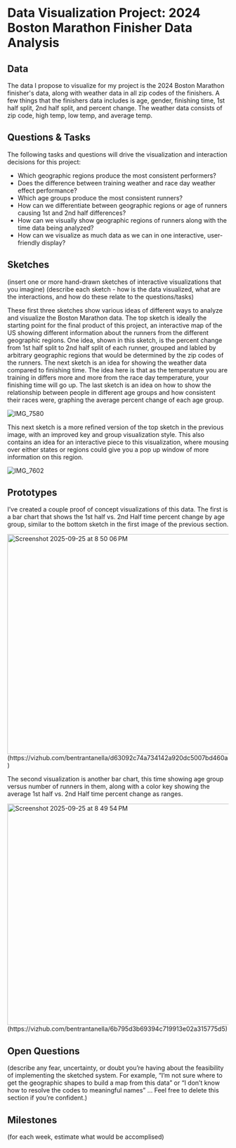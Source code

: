 # Data Visualization Project: 2024 Boston Marathon Finisher Data Analysis

## Data

The data I propose to visualize for my project is the 2024 Boston Marathon finisher's data, along with weather data in all zip codes of the finishers. A few things that the finishers data includes is age, gender, finishing time, 1st half split, 2nd half split, and percent change. The weather data consists of zip code, high temp, low temp, and average temp.


## Questions & Tasks

The following tasks and questions will drive the visualization and interaction decisions for this project:

 * Which geographic regions produce the most consistent performers?
 * Does the difference between training weather and race day weather effect performance?
 * Which age groups produce the most consistent runners?
 * How can we differentiate between geographic regions or age of runners causing 1st and 2nd half differences?
 * How can we visually show geographic regions of runners along with the time data being analyzed?
 * How can we visualize as much data as we can in one interactive, user-friendly display?

## Sketches

(insert one or more hand-drawn sketches of interactive visualizations that you imagine)
(describe each sketch - how is the data visualized, what are the interactions, and how do these relate to the questions/tasks)

These first three sketches show various ideas of different ways to analyze and visualize the Boston Marathon data. The top sketch is ideally the starting point for the final product of this project, an interactive map of the US showing different information about the runners from the different geographic regions. One idea, shown in this sketch, is the percent change from 1st half split to 2nd half split of each runner, grouped and labled by arbitrary geographic regions that would be determined by the zip codes of the runners. The next sketch is an idea for showing the weather data compared to finishing time. The idea here is that as the temperature you are training in differs more and more from the race day temperature, your finishing time will go up. The last sketch is an idea on how to show the relationship between people in different age groups and how consistent their races were, graphing the average percent change of each age group.

![IMG_7580](https://github.com/user-attachments/assets/23ed10a6-5701-4f76-888c-1aab1d092df8)


This next sketch is a more refined version of the top sketch in the previous image, with an improved key and group visualization style. This also contains an idea for an interactive piece to this visualization, where mousing over either states or regions could give you a pop up window of more information on this region. 

![IMG_7602](https://github.com/user-attachments/assets/8c686cfe-e05d-488c-8497-6d8c47bf06df)



## Prototypes

I’ve created a couple proof of concept visualizations of this data. The first is a bar chart that shows the 1st half vs. 2nd Half time percent change by age group, similar to the bottom sketch in the first image of the previous section.

<img width="962" height="501" alt="Screenshot 2025-09-25 at 8 50 06 PM" src="https://github.com/user-attachments/assets/38246bb7-a99d-4d04-b0d8-ec10f4a412db" />
(https://vizhub.com/bentrantanella/d63092c74a734142a920dc5007bd460a)

The second visualization is another bar chart, this time showing age group versus number of runners in them, along with a color key showing the average 1st half vs. 2nd Half time percent change as ranges.

<img width="959" height="504" alt="Screenshot 2025-09-25 at 8 49 54 PM" src="https://github.com/user-attachments/assets/1327a215-cad2-41fb-9a2c-3de7a47cef81" />
(https://vizhub.com/bentrantanella/6b795d3b69394c719913e02a315775d5)


## Open Questions

(describe any fear, uncertainty, or doubt you’re having about the feasibility of implementing the sketched system. For example, “I’m not sure where to get the geographic shapes to build a map from this data” or “I don’t know how to resolve the codes to meaningful names” … Feel free to delete this section if you’re confident.)

## Milestones

(for each week, estimate what would be accomplised)
